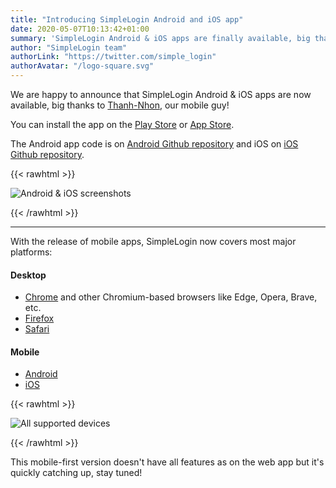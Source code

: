 ```yaml
---
title: "Introducing SimpleLogin Android and iOS app"
date: 2020-05-07T10:13:42+01:00
summary: 'SimpleLogin Android & iOS apps are finally available, big thanks to [Thanh-Nhon](/about), our iOS/Mac/Android expert!'
author: "SimpleLogin team"
authorLink: "https://twitter.com/simple_login"
authorAvatar: "/logo-square.svg"
---
```


We are happy to announce that SimpleLogin Android & iOS apps are now available, big thanks to [Thanh-Nhon](/about), our mobile guy!

You can install the app on the [Play Store](https://play.google.com/store/apps/details?id=io.simplelogin.android) or
[App Store](https://apps.apple.com/us/app/simplelogin-anti-spam/id1494359858).

The Android app code is on [Android Github repository](https://github.com/simple-login/Simple-Login-Android) and iOS on [iOS Github repository](https://github.com/simple-login/Simple-Login-iOS).

{{< rawhtml >}}
<p align="left">
    <img src="/blog/mobile.png" class="img-fluid" style="max-height: 350px" alt="Android & iOS screenshots">
</p>
{{< /rawhtml >}}

---

With the release of mobile apps, SimpleLogin now covers most major platforms:

#### Desktop

* [Chrome](https://chrome.google.com/webstore/detail/dphilobhebphkdjbpfohgikllaljmgbn) and other Chromium-based browsers like Edge, Opera, Brave, etc.
* [Firefox](https://addons.mozilla.org/firefox/addon/simplelogin/)
* [Safari](https://apps.apple.com/app/id1494051017)

#### Mobile

- [Android](https://play.google.com/store/apps/details?id=io.simplelogin.android)
- [iOS](https://apps.apple.com/us/app/simplelogin-anti-spam/id1494359858)

{{< rawhtml >}}
<p align="left">
    <img src="/blog/devices.png" class="img-fluid" style="max-height: 450px" alt="All supported devices">
</p>
{{< /rawhtml >}}

This mobile-first version doesn't have all features as on the web app but it's quickly catching up, stay tuned!


